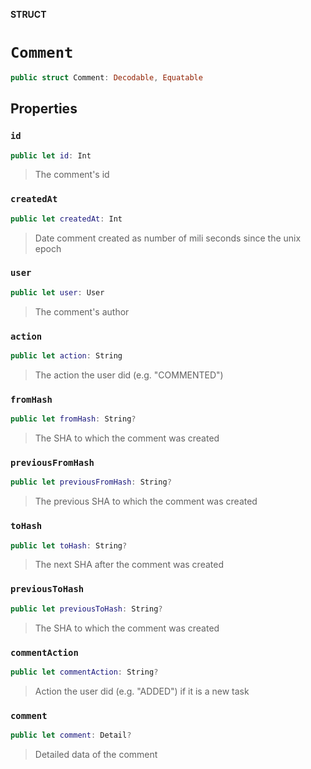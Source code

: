 **STRUCT**

# `Comment`

```swift
public struct Comment: Decodable, Equatable
```

## Properties
### `id`

```swift
public let id: Int
```

> The comment's id

### `createdAt`

```swift
public let createdAt: Int
```

> Date comment created as number of mili seconds since the unix epoch

### `user`

```swift
public let user: User
```

> The comment's author

### `action`

```swift
public let action: String
```

> The action the user did (e.g. "COMMENTED")

### `fromHash`

```swift
public let fromHash: String?
```

> The SHA to which the comment was created

### `previousFromHash`

```swift
public let previousFromHash: String?
```

> The previous SHA to which the comment was created

### `toHash`

```swift
public let toHash: String?
```

> The next SHA after the comment was created

### `previousToHash`

```swift
public let previousToHash: String?
```

> The SHA to which the comment was created

### `commentAction`

```swift
public let commentAction: String?
```

> Action the user did (e.g. "ADDED") if it is a new task

### `comment`

```swift
public let comment: Detail?
```

> Detailed data of the comment
